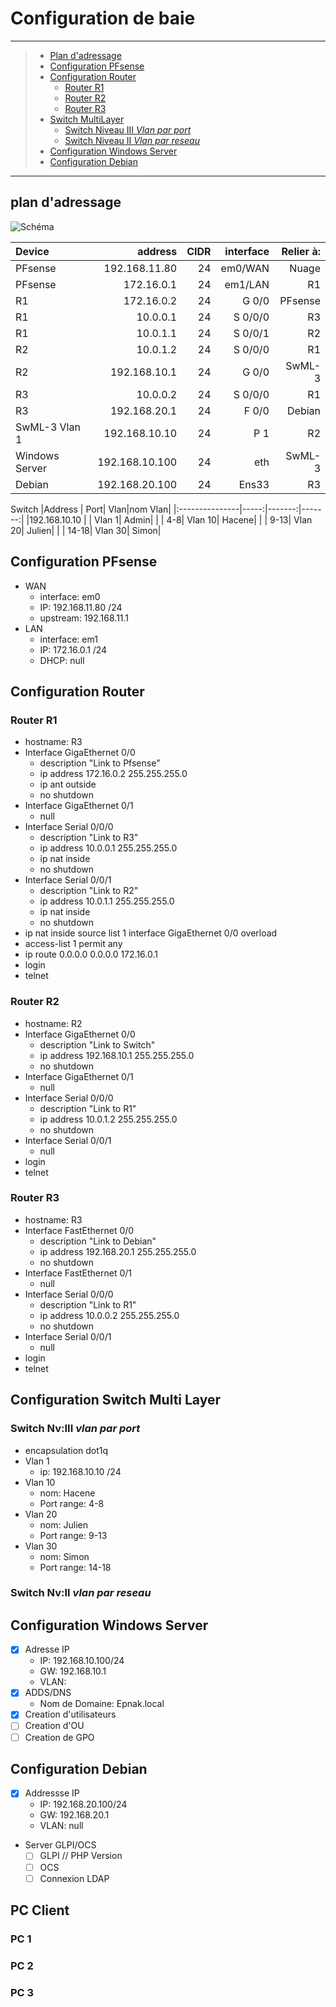 # Configuration de baie

***

> + [Plan d'adressage](#plan-dadressage)
> + [Configuration PFsense](#configuration-pfsense)
> + [Configuration Router](#configuration-router)
>   + [Router R1](#router-r1)
>   + [Router R2](#router-r2)
>   + [Router R3](#router-r3)
> + [Switch MultiLayer](#configuration-switch-multi-layer)
>   + [Switch Niveau III *Vlan par port*](#switch-nviii-vlan-par-port)
>   + [Switch Niveau II *Vlan par reseau*](#switch-nvii-vlan-par-reseau)
> + [Configuration Windows Server](#configuration-windows-server)
> + [Configuration Debian](#configuration-debian)

***

## plan d'adressage

![Schéma](.\Img\SchemaBaie.png)

|Device        |        address| CIDR| interface| Relier à:|
|:-------------|--------------:|----:|---------:|---------:|
|PFsense       |  192.168.11.80|   24|   em0/WAN|     Nuage|
|PFsense       |     172.16.0.1|   24|   em1/LAN|        R1|
|R1            |     172.16.0.2|   24|     G 0/0|   PFsense|
|R1            |       10.0.0.1|   24|   S 0/0/0|        R3|
|R1            |       10.0.1.1|   24|   S 0/0/1|        R2|
|R2            |       10.0.1.2|   24|   S 0/0/0|        R1|
|R2            |   192.168.10.1|   24|     G 0/0|    SwML-3|
|R3            |       10.0.0.2|   24|   S 0/0/0|        R1|
|R3            |   192.168.20.1|   24|     F 0/0|    Debian|
|SwML-3 Vlan 1 |  192.168.10.10|   24|       P 1|        R2|
|Windows Server| 192.168.10.100|   24|       eth|    SwML-3|
|Debian        | 192.168.20.100|   24|     Ens33|        R3|

Switch
|Address         |  Port|    Vlan|nom Vlan|
|:---------------|-----:|-------:|-------:|
|192.168.10.10   |      |  Vlan 1|   Admin|
|                |   4-8| Vlan 10|  Hacene|
|                |  9-13| Vlan 20|  Julien|
|                | 14-18| Vlan 30|   Simon|

## Configuration PFsense

+ WAN
  + interface: em0
  + IP: 192.168.11.80 /24
  + upstream: 192.168.11.1
+ LAN
  + interface: em1
  + IP: 172.16.0.1 /24
  + DHCP: null

## Configuration Router

### Router R1

+ hostname: R3
+ Interface GigaEthernet 0/0
  + description "Link to Pfsense"
  + ip address 172.16.0.2 255.255.255.0
  + ip ant outside
  + no shutdown
+ Interface GigaEthernet 0/1
  + null
+ Interface Serial 0/0/0
  + description "Link to R3"
  + ip address 10.0.0.1 255.255.255.0
  + ip nat inside
  + no shutdown
+ Interface Serial 0/0/1
  + description "Link to R2"
  + ip address 10.0.1.1 255.255.255.0
  + ip nat inside
  + no shutdown
+ ip nat inside source list 1 interface GigaEthernet 0/0 overload
+ access-list 1 permit any
+ ip route 0.0.0.0 0.0.0.0 172.16.0.1
+ login
+ telnet

### Router R2

+ hostname: R2
+ Interface GigaEthernet 0/0
  + description "Link to Switch"
  + ip address 192.168.10.1 255.255.255.0
  + no shutdown
+ Interface GigaEthernet 0/1
  + null
+ Interface Serial 0/0/0
  + description "Link to R1"
  + ip address 10.0.1.2 255.255.255.0
  + no shutdown
+ Interface Serial 0/0/1
  + null
+ login
+ telnet

### Router R3

+ hostname: R3
+ Interface FastEthernet 0/0
  + description "Link to Debian"
  + ip address 192.168.20.1 255.255.255.0
  + no shutdown
+ Interface FastEthernet 0/1
  + null
+ Interface Serial 0/0/0
  + description "Link to R1"
  + ip address 10.0.0.2 255.255.255.0
  + no shutdown
+ Interface Serial 0/0/1
  + null
+ login
+ telnet

## Configuration Switch Multi Layer

### Switch Nv:III *vlan par port*

+ encapsulation dot1q
+ Vlan 1
  + ip: 192.168.10.10 /24
+ Vlan 10
  + nom: Hacene
  + Port range: 4-8
+ Vlan 20
  + nom: Julien
  + Port range: 9-13
+ Vlan 30
  + nom: Simon
  + Port range: 14-18

### Switch Nv:II *vlan par reseau*

## Configuration Windows Server

+ [x] Adresse IP
  + IP: 192.168.10.100/24
  + GW: 192.168.10.1
  + VLAN:
+ [x] ADDS/DNS
  + Nom de Domaine: Epnak.local
+ [x] Creation d'utilisateurs
+ [ ] Creation d'OU
+ [ ] Creation de GPO

## Configuration Debian

+ [x] Addressse IP
  + IP: 192.168.20.100/24
  + GW: 192.168.20.1
  + VLAN: null
+ Server GLPI/OCS
  + [ ] GLPI // PHP Version
  + [ ] OCS
  + [ ] Connexion LDAP

## PC Client

### PC 1

### PC 2

### PC 3
